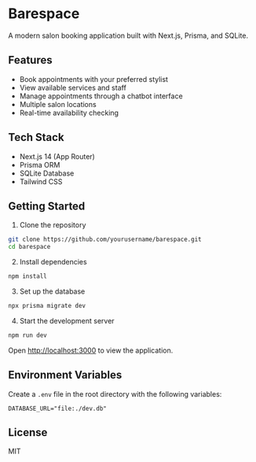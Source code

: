 # Barespace

A modern salon booking application built with Next.js, Prisma, and SQLite.

## Features

- Book appointments with your preferred stylist
- View available services and staff
- Manage appointments through a chatbot interface
- Multiple salon locations
- Real-time availability checking

## Tech Stack

- Next.js 14 (App Router)
- Prisma ORM
- SQLite Database
- Tailwind CSS

## Getting Started

1. Clone the repository
```bash
git clone https://github.com/yourusername/barespace.git
cd barespace
```

2. Install dependencies
```bash
npm install
```

3. Set up the database
```bash
npx prisma migrate dev
```

4. Start the development server
```bash
npm run dev
```

Open [http://localhost:3000](http://localhost:3000) to view the application.

## Environment Variables

Create a `.env` file in the root directory with the following variables:
```
DATABASE_URL="file:./dev.db"
```

## License

MIT
